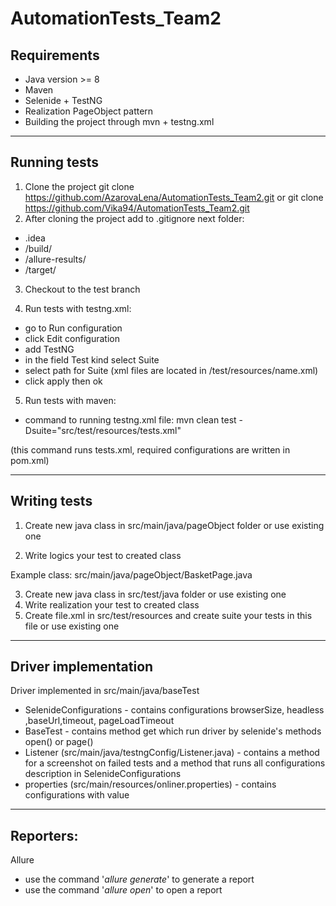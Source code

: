 # AutomationTests_Team2

Requirements
-------------
* Java version >= 8
* Maven
* Selenide + TestNG
* Realization PageObject pattern
* Building the project through mvn + testng.xml
-------------

Running tests
-------------


1. Clone the project
   git clone https://github.com/AzarovaLena/AutomationTests_Team2.git 
or 
git clone https://github.com/Vika94/AutomationTests_Team2.git
2. After cloning the project add to .gitignore next folder:

* .idea
* /build/
*  /allure-results/
*  /target/
3. Checkout to the  test branch

4. Run tests with testng.xml:
* go to Run configuration
* click Edit configuration
* add TestNG
* in the field Test kind select Suite
* select path for Suite (xml files are located in /test/resources/name.xml)
* click apply then ok
5. Run tests with maven:
* command to running testng.xml file:
   mvn clean test -Dsuite="src/test/resources/tests.xml"

(this command runs tests.xml, required configurations are written in pom.xml)

----------------


Writing tests
-------------


1) Create new java class in src/main/java/pageObject folder or use existing one

2) Write logics your test to created class

Example class: src/main/java/pageObject/BasketPage.java

3) Create new java class in src/test/java folder or use existing one
4) Write realization your test to created class
5) Create file.xml in src/test/resources and create suite your tests in this file or use existing one

---------------------
Driver implementation
-------------
Driver implemented in src/main/java/baseTest  

* SelenideConfigurations - contains configurations browserSize, headless ,baseUrl,timeout, pageLoadTimeout
* BaseTest - contains method get which run driver by selenide's methods open() or page() 
* Listener (src/main/java/testngConfig/Listener.java) - contains a method for a screenshot on failed tests 
and a method that runs all configurations description in SelenideConfigurations
* properties (src/main/resources/onliner.properties) - contains configurations with value

--------------------- 


Reporters:
-------------
Allure
* use the command '_allure generate_' to generate a report
* use the command '_allure open_' to open a report


